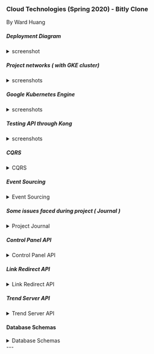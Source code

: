 ### Cloud Technologies (Spring 2020) - Bitly Clone

By Ward Huang

##### Deployment Diagram
<details>
<summary>screenshot</summary>

![Bitly-Clone Deployment Diagram 1](design/01.bitly-diagram.png)

</details>

##### Project networks ( with GKE cluster)
<details>
<summary>screenshots</summary>

[VPC and subnetworks](design/02.bitly-network.png)

[Firewall Rules](design/03.bitky-network-firewall.png)

[Instances and Network Tags](design/04.bitly-network-tags-and-instances.png)

</details>

##### Google Kubernetes Engine
<details>
<summary>screenshots</summary>

[Cluster Info](design/05.bitly-gke.png)

[Service Endpoints](design/06.bitly-gke-service-endpoints.png)

[Load Balancer](design/07.bitly-gke-load-balancer.png)

[Testing Service NodePort](design/08.bitly-gke-node-ports.png)

</details>

##### Testing API through Kong
<details>
<summary>screenshots</summary>

[Declarative Kong Config](design/09.bitly-kong-declarative-config.png)

[Create some Shortlinks](design/10.bitly-create-shortlinks.png)

[Visit some URLs](design/11.bitly-visit-shortlinks.png)

[Check trending URLs](design/12.bitly-trending-links.png)

</details>

##### CQRS
<details>
<summary>CQRS</summary>

Reads and Writes are handled differently in this system.
- Writes are passed onto the message bus.
- Reads have direct access to data storage.

[CQRS](design/13.bitly-cqrs.jpeg)

[CQRS-2](design/14.bitly-cqrs-2.jpeg)

</details>

##### Event Sourcing
<details>
<summary>Event Sourcing</summary>

Two event types are described below. These events are logged in the event-store.
- cp.shortlink.create --- create new shortlink
- lr.shortlink.update --- a user has visited a shortlink

[Event-Sourcing](design/15.bitly-event-sourcing.png)
</details>

##### Some issues faced during project ( Journal )
<details>
<summary>Project Journal</summary>

- **Problem**: how to access rabbitmq dashboard over internet
  - _Solution_: SSH Tunnel through google cloud SDK
- **Problem**: Instances crash on start up because they cannot connect to their databases
  - _Solution-1_: Open all ports to addresses in VPC CIDR block
  - _Solution-2_: Separate instances into logical subnetworks and configure firewall rules using network tags
- **Problem**: Changing environment variables in Dockerfile requires re-building docker image.
  - _Solution_: Set environment variables on Compute Engine or GKE deployment start-up
- **Problem**: GKE fails to pull image from docker hub
  - _Solution_: Push to Google's container registry GCR
- **Problem**: Container images are too large to push on DSL connection.
  - _Solution-1_: Use alpine linux for golang containers
  - _Solution-2_: Remove yum install package command from NoSQL Dockerfile
- **Problem**: Where do we get new shortlinks from?
  - _Solution-1_: Use inserted MySQL index ( increment a counter )
  - _Solution-2_: Hash the URL
  - _Solution-3_: Randomize strings and maintain key-value table of assigned shortlinks
  - _Solution-4_: Pre-generate shortlinks and allocate as needed

</details>

##### Control Panel API
<details>
<summary>Control Panel API</summary>

**/cp/ping --- GET**
```
Sample Response:
{
  "CP Server: a957fa7d-e579-494c-b25e-b822afd500e2 - API version 3.0 alive!"
}
```
**/cp/link_save --- POST**
```
Sample Request:
{
  "OrigUrl":"aws.amazon.com"
}
```
```
Sample Response:
{
  "ShortUrl": "vA"
}
```

</details>

##### Link Redirect API
<details>
<summary>Link Redirect API</summary>

**/lr/ping --- GET**
```
Sample Response:
{
  "LR Server: 2df9c7bd-04d8-4427-a193-29d77594e3ff - API version 3.0 alive!"
}
```
**/lr/r/{shortlink} --- GET**
```
Sample Response:
{
  "OrigUrl": "aws.amazon.com"
}
```

</details>

##### Trend Server API
<details>
<summary>Trend Server API</summary>

**/ts/ping --- GET**
```
Sample Response:
{
  "Test": "TS Server: 5f75372c-89ff-48e6-ba79-359bef38f546 - API version 3.0 alive!"
}
```
**/ts/t/{shortlink} --- GET**
```
Sample Response:
{
  "OrigUrl": "aws.amazon.com",
  "ShortUrl": "vA",
  "Visits": 2
}
```
**/ts/t/merge --- GET**
```
Sample Response:
[
  {
    "OrigUrl": "ifconfig.co",
    "Visits": 3
  },
  {
    "OrigUrl": "aws.amazon.com",
    "Visits": 2
  },
  {
    "OrigUrl": "gobyexample.com",
    "Visits": 2
  },
  {
    "OrigUrl": "one.sjsu.edu",
    "Visits": 1
  },
  {
    "OrigUrl": "sjsu.instructure.com",
    "Visits": 1
  }
]
```
</details>

#### Database Schemas
<details>
<summary>Database Schemas</summary>

**Main MySQL Database ( tiny_urls )**

key|name     |type
---|---------|-----------
PK |id       |bigint(20)
&nbsp;|orig_url |varchar(512)
&nbsp;|short_url|varchar(45)
&nbsp;|visits   |int(11)
&nbsp;|created  |timestamp

**Event-Store ( eventlogs )**

key|name      |type
---|----------|-----------
PK |\_id      |TimeUUID  
&nbsp;|routingkey|String  
&nbsp;|body      |QueueMessage

**UDT: QueueMessage**
```
{
  "origurl" : "cloud.google.com",
  "shorturl" : "A4"
}
```

**Trend Server ( visits )**

key|name           |type
---|---------------|-----------
PK |\_id (shorturl)|String  
&nbsp;|origurl        |String  
&nbsp;|visits         |Integer  

**Control Panel ( shortlinks )**

key|name           |type
---|---------------|-----------
PK |\_id (shorturl)|String  

**LR Cache ( NoSQL Project )**

key|name           |type
---|---------------|-----------
PK |key (shorturl) |String  
&nbsp;|value (origurl)|String  
</details>
---
